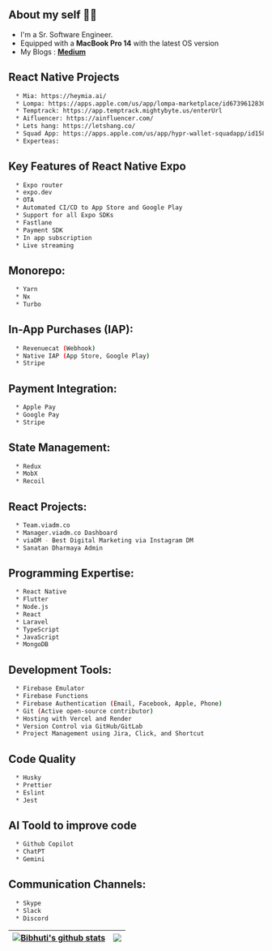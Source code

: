 ## About my self 👨‍💻

* I'm a Sr. Software Engineer.
* Equipped with a **MacBook Pro 14** with the latest OS version
* My Blogs : [**Medium**](https://medium.com/@bibhuti9)




## React Native Projects

```bash
  * Mia: https://heymia.ai/
  * Lompa: https://apps.apple.com/us/app/lompa-marketplace/id6739612830
  * Temptrack: https://app.temptrack.mightybyte.us/enterUrl
  * Aifluencer: https://ainfluencer.com/
  * Lets hang: https://letshang.co/
  * Squad App: https://apps.apple.com/us/app/hypr-wallet-squadapp/id1583751406
  * Experteas: 
```

## Key Features of React Native Expo
```bash
  * Expo router
  * expo.dev
  * OTA
  * Automated CI/CD to App Store and Google Play
  * Support for all Expo SDKs
  * Fastlane
  * Payment SDK
  * In app subscription
  * Live streaming
```

## Monorepo:
```bash
  * Yarn
  * Nx
  * Turbo
```

## In-App Purchases (IAP):
```bash
  * Revenuecat (Webhook)
  * Native IAP (App Store, Google Play)
  * Stripe
```

## Payment Integration:
```bash
  * Apple Pay
  * Google Pay
  * Stripe
```

## State Management:
```bash
  * Redux
  * MobX
  * Recoil
```

## React Projects:
```bash
  * Team.viadm.co
  * Manager.viadm.co Dashboard
  * viaDM - Best Digital Marketing via Instagram DM
  * Sanatan Dharmaya Admin
```

## Programming Expertise:
```bash
  * React Native
  * Flutter 
  * Node.js
  * React
  * Laravel
  * TypeScript
  * JavaScript
  * MongoDB
```

## Development Tools:
```bash
  * Firebase Emulator
  * Firebase Functions
  * Firebase Authentication (Email, Facebook, Apple, Phone)
  * Git (Active open-source contributor)
  * Hosting with Vercel and Render
  * Version Control via GitHub/GitLab
  * Project Management using Jira, Click, and Shortcut
```

## Code Quality
```bash
  * Husky
  * Prettier
  * Eslint
  * Jest
```

## AI Toold to improve code
```bash
  * Github Copilot
  * ChatPT
  * Gemini
```

## Communication Channels:
```bash
  * Skype
  * Slack
  * Discord
```



| <a href="https://github.com/bibhuti9/github-readme-stats"><img align="center" src="https://github-readme-stats.vercel.app/api?username=bibhuti9&show_icons=true&include_all_commits=true&theme=buefy&hide_border=true" alt="Bibhuti's github stats" /></a> | <a href="https://github.com/bibhuti9/github-readme-stats"><img align="center" src="https://github-readme-stats.vercel.app/api/top-langs/?username=bibhuti9&layout=compact&theme=buefy&hide_border=true" /></a> |
| ------------- | ------------- |


<br />
<br />

<div id="header" align="center">  

</div>
